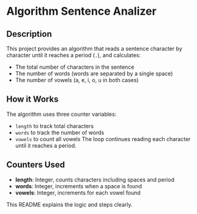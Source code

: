 # Algorithm Sentence Analizer

## Description
This project provides an algorithm that reads a sentence character by character until it reaches a period (`.`), and calculates:
- The total number of characters in the sentence
- The number of words (words are separated by a single space)
- The number of vowels (a, e, i, o, u in both cases)

## How it Works
The algorithm uses three counter variables:
- `length` to track total characters
- `words` to track the number of words
- `vowels` to count all vowels
The loop continues reading each character until it reaches a period.

## Counters Used
- **length**: Integer, counts characters including spaces and period
- **words**: Integer, increments when a space is found
- **vowels**: Integer, increments for each vowel found

This README explains the logic and steps clearly.